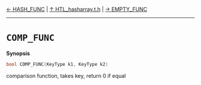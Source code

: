 [&#8592; HASH_FUNC](HTL_hasharray.t.h--hash_func.md) | [&#8593; HTL_hasharray.t.h](HTL_hasharray.t.h.md) | [&#8594; EMPTY_FUNC](HTL_hasharray.t.h--empty_func.md)
***

# `COMP_FUNC`
**Synopsis**

```cpp
bool COMP_FUNC(KeyType k1, KeyType k2)
```


comparison function, takes key, return 0 if equal


